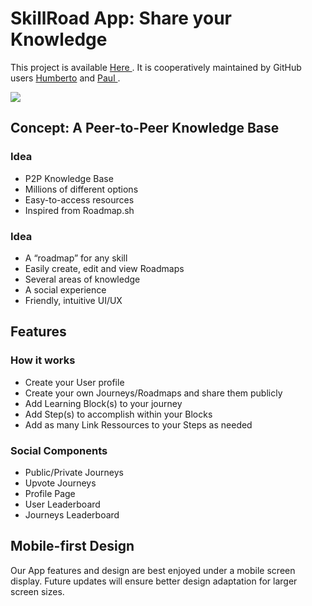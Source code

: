 # SkillRoad App: Share your Knowledge
<p>This project is available <a href="https://skillroad.netlify.app"> Here </a>. It is cooperatively maintained by GitHub users <a href="https://github.com/humbertovacu">Humberto</a> and <a href="https://github.com/Paulfresnel"> Paul </a>. </p>

<img src="https://images.unsplash.com/photo-1455849318743-b2233052fcff?ixlib=rb-4.0.3&ixid=MnwxMjA3fDB8MHxzZWFyY2h8OHx8am91cm5leSUyMGxlYXJuaW5nfGVufDB8fDB8fA%3D%3D&auto=format&fit=crop&w=500&q=60"/>

## Concept: A Peer-to-Peer Knowledge Base

<h3>Idea</h3>
<ul>
<li>P2P Knowledge Base</li>
<li>Millions of different options</li>
<li>Easy-to-access resources</li>
<li>Inspired from Roadmap.sh</li>
</ul>

<h3>Idea</h3>
<ul>
<li>A “roadmap” for any skill</li>
<li>Easily create, edit and view Roadmaps</li>
<li>Several areas of knowledge</li>
<li>A social experience</li>
<li>Friendly, intuitive UI/UX</li>
</ul>


## Features

<h3>How it works</h3>
<ul>
<li>Create your User profile</li>
<li>Create your own Journeys/Roadmaps and share them publicly </li>
<li>Add Learning Block(s) to your journey</li>
<li>Add Step(s) to accomplish within your Blocks</li>
<li>Add as many Link Ressources to your Steps as needed</li>
</ul>

<h3>Social Components</h3>
<ul>
<li>Public/Private Journeys</li>
<li>Upvote Journeys </li>
<li>Profile Page</li>
<li>User Leaderboard</li>
<li>Journeys Leaderboard</li>
</ul>

## Mobile-first Design

Our App features and design are best enjoyed under a mobile screen display. Future updates will ensure better design adaptation for larger screen sizes.



